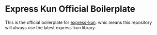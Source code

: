 # Express Kun Official Boilerplate
This is the official boilerplate for [express-kun](https://github.com/hanipcode/express-kun). whic means this repository will always use the latest express-kun library.
